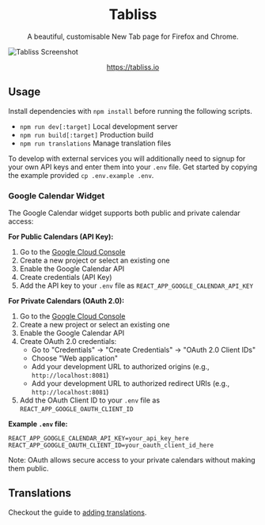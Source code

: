 <h1 align="center">Tabliss</h1>

<p align="center">A beautiful, customisable New Tab page for Firefox and Chrome.</p>

![Tabliss Screenshot](screenshot.png)

<p align="center"><a href="https://tabliss.io">https://tabliss.io</a></p>

## Usage

Install dependencies with `npm install` before running the following scripts.

- `npm run dev[:target]` Local development server
- `npm run build[:target]` Production build
- `npm run translations` Manage translation files

To develop with external services you will additionally need to signup for your own API keys
and enter them into your `.env` file. Get started by copying the example provided `cp .env.example .env`.

### Google Calendar Widget

The Google Calendar widget supports both public and private calendar access:

**For Public Calendars (API Key):**
1. Go to the [Google Cloud Console](https://console.cloud.google.com/)
2. Create a new project or select an existing one
3. Enable the Google Calendar API
4. Create credentials (API Key)
5. Add the API key to your `.env` file as `REACT_APP_GOOGLE_CALENDAR_API_KEY`

**For Private Calendars (OAuth 2.0):**
1. Go to the [Google Cloud Console](https://console.cloud.google.com/)
2. Create a new project or select an existing one
3. Enable the Google Calendar API
4. Create OAuth 2.0 credentials:
   - Go to "Credentials" → "Create Credentials" → "OAuth 2.0 Client IDs"
   - Choose "Web application"
   - Add your development URL to authorized origins (e.g., `http://localhost:8081`)
   - Add your development URL to authorized redirect URIs (e.g., `http://localhost:8081`)
5. Add the OAuth Client ID to your `.env` file as `REACT_APP_GOOGLE_OAUTH_CLIENT_ID`

**Example `.env` file:**
```
REACT_APP_GOOGLE_CALENDAR_API_KEY=your_api_key_here
REACT_APP_GOOGLE_OAUTH_CLIENT_ID=your_oauth_client_id_here
```

Note: OAuth allows secure access to your private calendars without making them public.

## Translations

Checkout the guide to [adding translations](TRANSLATING.md).
